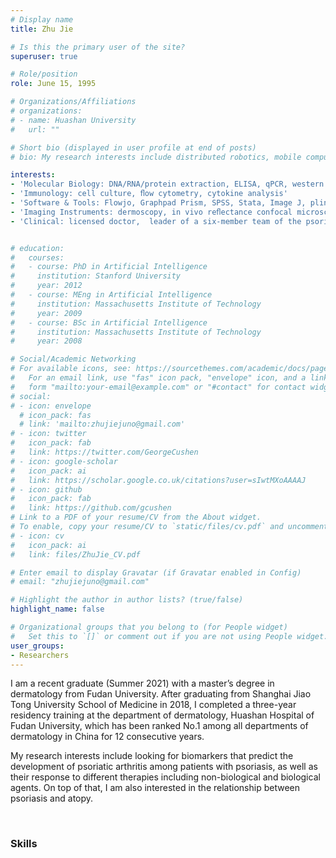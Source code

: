 ```yaml
---
# Display name
title: Zhu Jie

# Is this the primary user of the site?
superuser: true

# Role/position
role: June 15, 1995

# Organizations/Affiliations
# organizations:
# - name: Huashan University
#   url: ""

# Short bio (displayed in user profile at end of posts)
# bio: My research interests include distributed robotics, mobile computing and programmable matter.

interests:
- 'Molecular Biology: DNA/RNA/protein extraction, ELISA, qPCR, western blot'
- 'Immunology: cell culture, ﬂow cytometry, cytokine analysis'
- 'Software & Tools: Flowjo, Graphpad Prism, SPSS, Stata, Image J, plink, R'
- 'Imaging Instruments: dermoscopy, in vivo reﬂectance confocal microscopy (RCM)'
- 'Clinical: licensed doctor,  leader of a six-member team of the psoriasis bio-databank in Huashan Hospital'


# education:
#   courses:
#   - course: PhD in Artificial Intelligence
#     institution: Stanford University
#     year: 2012
#   - course: MEng in Artificial Intelligence
#     institution: Massachusetts Institute of Technology
#     year: 2009
#   - course: BSc in Artificial Intelligence
#     institution: Massachusetts Institute of Technology
#     year: 2008

# Social/Academic Networking
# For available icons, see: https://sourcethemes.com/academic/docs/page-builder/#icons
#   For an email link, use "fas" icon pack, "envelope" icon, and a link in the
#   form "mailto:your-email@example.com" or "#contact" for contact widget.
# social:
# - icon: envelope
  # icon_pack: fas
  # link: 'mailto:zhujiejuno@gmail.com'
# - icon: twitter
#   icon_pack: fab
#   link: https://twitter.com/GeorgeCushen
# - icon: google-scholar
#   icon_pack: ai
#   link: https://scholar.google.co.uk/citations?user=sIwtMXoAAAAJ
# - icon: github
#   icon_pack: fab
#   link: https://github.com/gcushen
# Link to a PDF of your resume/CV from the About widget.
# To enable, copy your resume/CV to `static/files/cv.pdf` and uncomment the lines below.
# - icon: cv
#   icon_pack: ai
#   link: files/ZhuJie_CV.pdf

# Enter email to display Gravatar (if Gravatar enabled in Config)
# email: "zhujiejuno@gmail.com"

# Highlight the author in author lists? (true/false)
highlight_name: false

# Organizational groups that you belong to (for People widget)
#   Set this to `[]` or comment out if you are not using People widget.
user_groups:
- Researchers
---
```



I am a recent graduate (Summer 2021) with a master’s degree in dermatology from Fudan University. After graduating from Shanghai Jiao Tong University School of Medicine in 2018, I completed a three-year residency training at the department of dermatology, Huashan Hospital of Fudan University, which has been ranked No.1 among all departments of dermatology in China for 12 consecutive years.

My research interests include looking for biomarkers that predict the development of psoriatic arthritis among patients with psoriasis, as well as their response to different therapies including non-biological and biological agents. On top of that, I am also interested in the relationship between psoriasis and atopy.

<br/>

### Skills ###